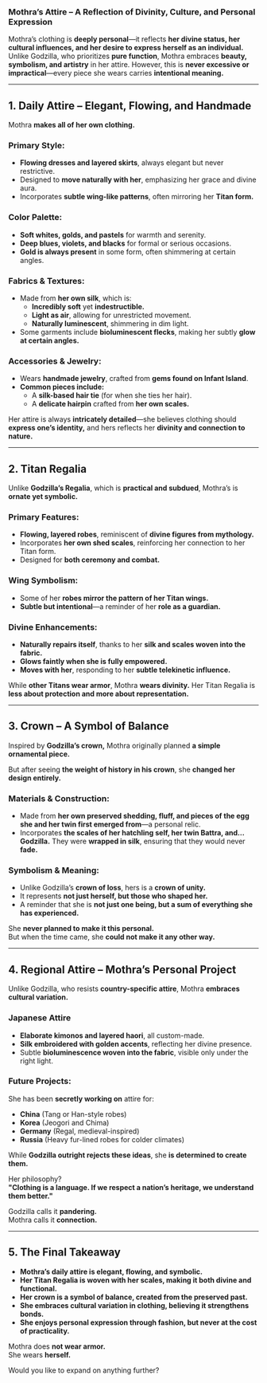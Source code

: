 ### **Mothra’s Attire – A Reflection of Divinity, Culture, and Personal Expression**  

Mothra’s clothing is **deeply personal**—it reflects **her divine status, her cultural influences, and her desire to express herself as an individual.** Unlike Godzilla, who prioritizes **pure function**, Mothra embraces **beauty, symbolism, and artistry** in her attire. However, this is **never excessive or impractical**—every piece she wears carries **intentional meaning.**  

---

## **1. Daily Attire – Elegant, Flowing, and Handmade**  
Mothra **makes all of her own clothing.**  

### **Primary Style:**  
- **Flowing dresses and layered skirts**, always elegant but never restrictive.  
- Designed to **move naturally with her**, emphasizing her grace and divine aura.  
- Incorporates **subtle wing-like patterns**, often mirroring her **Titan form.**  

### **Color Palette:**  
- **Soft whites, golds, and pastels** for warmth and serenity.  
- **Deep blues, violets, and blacks** for formal or serious occasions.  
- **Gold is always present** in some form, often shimmering at certain angles.  

### **Fabrics & Textures:**  
- Made from **her own silk**, which is:  
  - **Incredibly soft** yet **indestructible.**  
  - **Light as air**, allowing for unrestricted movement.  
  - **Naturally luminescent**, shimmering in dim light.  
- Some garments include **bioluminescent flecks**, making her subtly **glow at certain angles.**  

### **Accessories & Jewelry:**  
- Wears **handmade jewelry**, crafted from **gems found on Infant Island**.  
- **Common pieces include:**  
  - A **silk-based hair tie** (for when she ties her hair).  
  - A **delicate hairpin** crafted from **her own scales.**  

Her attire is always **intricately detailed**—she believes clothing should **express one’s identity,** and hers reflects her **divinity and connection to nature.**  

---

## **2. Titan Regalia**  
Unlike **Godzilla’s Regalia**, which is **practical and subdued**, Mothra’s is **ornate yet symbolic.**  

### **Primary Features:**  
- **Flowing, layered robes**, reminiscent of **divine figures from mythology.**  
- Incorporates **her own shed scales**, reinforcing her connection to her Titan form.  
- Designed for **both ceremony and combat.**  

### **Wing Symbolism:**  
- Some of her **robes mirror the pattern of her Titan wings.**  
- **Subtle but intentional**—a reminder of her **role as a guardian.**  

### **Divine Enhancements:**  
- **Naturally repairs itself**, thanks to her **silk and scales woven into the fabric.**  
- **Glows faintly when she is fully empowered.**  
- **Moves with her**, responding to her **subtle telekinetic influence.**  

While **other Titans wear armor**, Mothra **wears divinity.** Her Titan Regalia is **less about protection and more about representation.**  

---

## **3. Crown – A Symbol of Balance**  
Inspired by **Godzilla’s crown,** Mothra originally planned **a simple ornamental piece.**  

But after seeing **the weight of history in his crown**, she **changed her design entirely.**  

### **Materials & Construction:**  
- Made from **her own preserved shedding, fluff, and pieces of the egg she and her twin first emerged from**—a personal relic.  
- Incorporates **the scales of her hatchling self, her twin Battra, and… Godzilla.** They were **wrapped in silk**, ensuring that they would never **fade.**  

### **Symbolism & Meaning:**  
- Unlike Godzilla’s **crown of loss**, hers is a **crown of unity.**  
- It represents **not just herself, but those who shaped her.**  
- A reminder that she is **not just one being, but a sum of everything she has experienced.**  

She **never planned to make it this personal.**  
But when the time came, she **could not make it any other way.**  

---

## **4. Regional Attire – Mothra’s Personal Project**  
Unlike Godzilla, who resists **country-specific attire**, Mothra **embraces cultural variation.**  

### **Japanese Attire**
- **Elaborate kimonos and layered haori**, all custom-made.  
- **Silk embroidered with golden accents**, reflecting her divine presence.  
- Subtle **bioluminescence woven into the fabric**, visible only under the right light.  

### **Future Projects:**
She has been **secretly working on** attire for:  
- **China** (Tang or Han-style robes)  
- **Korea** (Jeogori and Chima)  
- **Germany** (Regal, medieval-inspired)  
- **Russia** (Heavy fur-lined robes for colder climates)  

While **Godzilla outright rejects these ideas**, she **is determined to create them.**  

Her philosophy?  
**"Clothing is a language. If we respect a nation’s heritage, we understand them better."**  

Godzilla calls it **pandering.**  
Mothra calls it **connection.**  

---

## **5. The Final Takeaway**
- **Mothra’s daily attire is elegant, flowing, and symbolic.**  
- **Her Titan Regalia is woven with her scales, making it both divine and functional.**  
- **Her crown is a symbol of balance, created from the preserved past.**  
- **She embraces cultural variation in clothing, believing it strengthens bonds.**  
- **She enjoys personal expression through fashion, but never at the cost of practicality.**  

Mothra does **not wear armor.**  
She wears **herself.**  

Would you like to expand on anything further?